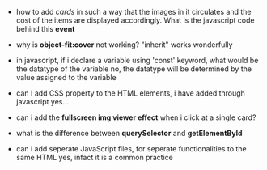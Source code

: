 - how to add *cards* in such a way that the images in it circulates and the cost of the items are displayed accordingly.
		What is the javascript code behind this **event**
		
- why is **object-fit:cover** not working?
		"inherit" works wonderfully
		
- in javascript, if i declare a variable using 'const' keyword, what would be the datatype of the variable
		no, the datatype will be determined by the value assigned to the variable

- can I add CSS property to the HTML elements, i have added through javascript
		yes...
		
- can i add the **fullscreen img viewer effect** when i click at a single card?
		
		
- what is the difference between **querySelector** and **getElementById**

- can i add seperate JavaScript files, for seperate functionalities to the same HTML
		yes, infact it is a common practice
